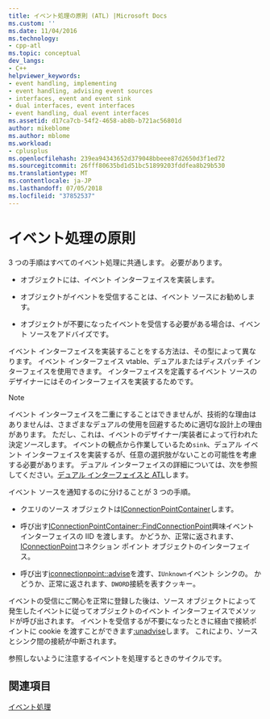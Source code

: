 ```yaml
---
title: イベント処理の原則 (ATL) |Microsoft Docs
ms.custom: ''
ms.date: 11/04/2016
ms.technology:
- cpp-atl
ms.topic: conceptual
dev_langs:
- C++
helpviewer_keywords:
- event handling, implementing
- event handling, advising event sources
- interfaces, event and event sink
- dual interfaces, event interfaces
- event handling, dual event interfaces
ms.assetid: d17ca7cb-54f2-4658-ab8b-b721ac56801d
author: mikeblome
ms.author: mblome
ms.workload:
- cplusplus
ms.openlocfilehash: 239ea94343652d379048bbeee87d2650d3f1ed72
ms.sourcegitcommit: 26fff80635bd1d51bc51899203fddfea8b29b530
ms.translationtype: MT
ms.contentlocale: ja-JP
ms.lasthandoff: 07/05/2018
ms.locfileid: "37852537"
---
```

# <a name="event-handling-principles"></a>イベント処理の原則
3 つの手順はすべてのイベント処理に共通します。 必要があります。  
  
-   オブジェクトには、イベント インターフェイスを実装します。  
  
-   オブジェクトがイベントを受信することは、イベント ソースにお勧めします。  
  
-   オブジェクトが不要になったイベントを受信する必要がある場合は、イベント ソースをアドバイズです。  
  
 イベント インターフェイスを実装することをする方法は、その型によって異なります。 イベント インターフェイス vtable、デュアルまたはディスパッチ インターフェイスを使用できます。 インターフェイスを定義するイベント ソースのデザイナーにはそのインターフェイスを実装するためです。  
  
> [!NOTE]
>  イベント インターフェイスを二重にすることはできませんが、技術的な理由はありませんは、さまざまなデュアルの使用を回避するために適切な設計上の理由があります。 ただし、これは、イベントのデザイナー/実装者によって行われた決定*ソース*します。 イベントの観点から作業しているため`sink`、デュアル イベント インターフェイスを実装するが、任意の選択肢がないことの可能性を考慮する必要があります。 デュアル インターフェイスの詳細については、次を参照してください。[デュアル インターフェイスと ATL](../atl/dual-interfaces-and-atl.md)します。  
  
 イベント ソースを通知するのに分けることが 3 つの手順。  
  
-   クエリのソース オブジェクトは[IConnectionPointContainer](http://msdn.microsoft.com/library/windows/desktop/ms683857)します。  
  
-   呼び出す[IConnectionPointContainer::FindConnectionPoint](http://msdn.microsoft.com/library/windows/desktop/ms692476)興味イベント インターフェイスの IID を渡します。 かどうか、正常に返されます、 [IConnectionPoint](http://msdn.microsoft.com/library/windows/desktop/ms694318)コネクション ポイント オブジェクトのインターフェイス。  
  
-   呼び出す[iconnectionpoint::advise](http://msdn.microsoft.com/library/windows/desktop/ms678815)を渡す、`IUnknown`イベント シンクの。 かどうか、正常に返されます、`DWORD`接続を表すクッキー。  
  
 イベントの受信にご関心を正常に登録した後は、ソース オブジェクトによって発生したイベントに従ってオブジェクトのイベント インターフェイスでメソッドが呼び出されます。 イベントを受信するが不要になったときに経由で接続ポイントに cookie を渡すことができます[:unadvise](http://msdn.microsoft.com/library/windows/desktop/ms686608)します。 これにより、ソースとシンク間の接続が中断されます。  
  
 参照しないように注意するイベントを処理するときのサイクルです。  
  
## <a name="see-also"></a>関連項目  
 [イベント処理](../atl/event-handling-and-atl.md)

